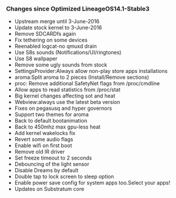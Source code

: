### Changes since Optimized LineageOS14.1-Stable3

* Upstream merge until 3-June-2016
* Update stock kernel to 3-June-2016
* Remove SDCARDfs again
* Fix tethering on some devices
* Reenabled logcat-no qmuxd drain
* Use S8s sounds (Notifications/UI/ringtones) 
* Use S8 wallpaper
* Remove some ugly sounds from stock
* SettingsProvider:Always allow non-play store apps installations
* aroma:Split aroma to 2 pieces (Install/Remove sections)
* proc: Remove additional SafetyNet flags from /proc/cmdline
* Allow apps to read statistics from /proc/stat 
* Big kernel changes affecting sot and heat
* Webview:always use the latest beta version
* Fixes on pegasusq and hyper governors
* Support two themes for aroma
* Back to default bootanimation
* Back to 450mhz max gpu-less heat
* Add kernel wakelocks fix
* Revert some audio flags
* Enable wifi on first boot
* Remove old IR driver
* Set freeze timeout to 2 seconds
* Debouncing of the light sensor
* Disable Dreams by default
* Double tap to lock screen to sleep option
* Enable power save config for system apps too.Select your apps!
* Updates on Substratum core